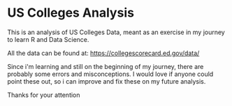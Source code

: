 # US Colleges Analysis

This is an analysis of US Colleges Data, meant as an exercise in my
journey to learn R and Data Science.

All the data can be found at: https://collegescorecard.ed.gov/data/

Since i'm learning and still on the beginning of my journey,
there are probably some errors and misconceptions. I would love
if anyone could point these out, so i can improve and fix these on
my future analysis.

Thanks for your attention
